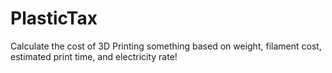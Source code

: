 # PlasticTax
Calculate the cost of 3D Printing something based on weight, filament cost, estimated print time, and electricity rate!

